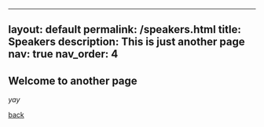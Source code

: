 
---
layout: default
permalink: /speakers.html
title: Speakers
description: This is just another page
nav: true
nav_order: 4
---


## Welcome to another page

_yay_

[back](./)
